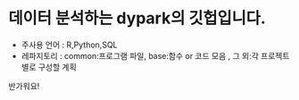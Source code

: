 # 데이터 분석하는 dypark의 깃헙입니다.


* 주사용 언어 : R,Python,SQL
* 레파지토리 : common:프로그램 파일, base:함수 or 코드 모음 , 그 외:각 프로젝트 별로 구성할 계획

반가워요!
